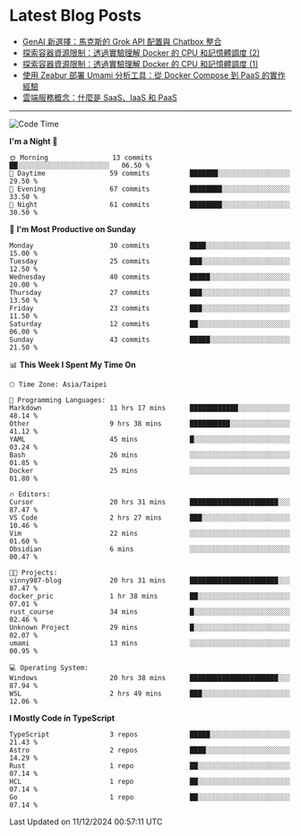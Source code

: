 # Latest Blog Posts
<!-- BLOG-POST-LIST:START -->
- [GenAI 新選擇：馬克斯的 Grok API 配置與 Chatbox 整合](https://www.vinny987.xyz/blog/2024/new-genai-frontier-elon-musk-s-grok-api-configuration-and-chatbox-integration/)
- [探索容器資源限制：透過實驗理解 Docker 的 CPU 和記憶體調度 &lpar;2&rpar;](https://www.vinny987.xyz/blog/2024/exploring-container-resource-limits-understanding-docker-s-cpu-and-memory-scheduling-through-2/)
- [探索容器資源限制：透過實驗理解 Docker 的 CPU 和記憶體調度 &lpar;1&rpar;](https://www.vinny987.xyz/blog/2024/exploring-container-resource-limits-understanding-docker-s-cpu-and-memory-scheduling-through-1/)
- [使用 Zeabur 部署 Umami 分析工具：從 Docker Compose 到 PaaS 的實作經驗](https://www.vinny987.xyz/blog/2024/deploying-umami-analytics-on-zeabur-from-docker-compose-to-paas-implementation/)
- [雲端服務概念：什麼是 SaaS、IaaS 和 PaaS](https://www.vinny987.xyz/blog/2024/cloud-service-concepts-what-are-saas-iaas-and-paas/)
<!-- BLOG-POST-LIST:END -->

---

<!--START_SECTION:waka-->
![Code Time](http://img.shields.io/badge/Code%20Time-490%20hrs%2054%20mins-blue)

**I'm a Night 🦉** 

```text
🌞 Morning                13 commits          ██░░░░░░░░░░░░░░░░░░░░░░░   06.50 % 
🌆 Daytime                59 commits          ███████░░░░░░░░░░░░░░░░░░   29.50 % 
🌃 Evening                67 commits          ████████░░░░░░░░░░░░░░░░░   33.50 % 
🌙 Night                  61 commits          ████████░░░░░░░░░░░░░░░░░   30.50 % 
```
📅 **I'm Most Productive on Sunday** 

```text
Monday                   30 commits          ████░░░░░░░░░░░░░░░░░░░░░   15.00 % 
Tuesday                  25 commits          ███░░░░░░░░░░░░░░░░░░░░░░   12.50 % 
Wednesday                40 commits          █████░░░░░░░░░░░░░░░░░░░░   20.00 % 
Thursday                 27 commits          ███░░░░░░░░░░░░░░░░░░░░░░   13.50 % 
Friday                   23 commits          ███░░░░░░░░░░░░░░░░░░░░░░   11.50 % 
Saturday                 12 commits          ██░░░░░░░░░░░░░░░░░░░░░░░   06.00 % 
Sunday                   43 commits          █████░░░░░░░░░░░░░░░░░░░░   21.50 % 
```


📊 **This Week I Spent My Time On** 

```text
🕑︎ Time Zone: Asia/Taipei

💬 Programming Languages: 
Markdown                 11 hrs 17 mins      ████████████░░░░░░░░░░░░░   48.14 % 
Other                    9 hrs 38 mins       ██████████░░░░░░░░░░░░░░░   41.12 % 
YAML                     45 mins             █░░░░░░░░░░░░░░░░░░░░░░░░   03.24 % 
Bash                     26 mins             ░░░░░░░░░░░░░░░░░░░░░░░░░   01.85 % 
Docker                   25 mins             ░░░░░░░░░░░░░░░░░░░░░░░░░   01.80 % 

🔥 Editors: 
Cursor                   20 hrs 31 mins      ██████████████████████░░░   87.47 % 
VS Code                  2 hrs 27 mins       ███░░░░░░░░░░░░░░░░░░░░░░   10.46 % 
Vim                      22 mins             ░░░░░░░░░░░░░░░░░░░░░░░░░   01.60 % 
Obsidian                 6 mins              ░░░░░░░░░░░░░░░░░░░░░░░░░   00.47 % 

🐱‍💻 Projects: 
vinny987-blog            20 hrs 31 mins      ██████████████████████░░░   87.47 % 
docker_pric              1 hr 38 mins        ██░░░░░░░░░░░░░░░░░░░░░░░   07.01 % 
rust_course              34 mins             █░░░░░░░░░░░░░░░░░░░░░░░░   02.46 % 
Unknown Project          29 mins             █░░░░░░░░░░░░░░░░░░░░░░░░   02.07 % 
umami                    13 mins             ░░░░░░░░░░░░░░░░░░░░░░░░░   00.95 % 

💻 Operating System: 
Windows                  20 hrs 38 mins      ██████████████████████░░░   87.94 % 
WSL                      2 hrs 49 mins       ███░░░░░░░░░░░░░░░░░░░░░░   12.06 % 
```

**I Mostly Code in TypeScript** 

```text
TypeScript               3 repos             █████░░░░░░░░░░░░░░░░░░░░   21.43 % 
Astro                    2 repos             ████░░░░░░░░░░░░░░░░░░░░░   14.29 % 
Rust                     1 repo              ██░░░░░░░░░░░░░░░░░░░░░░░   07.14 % 
HCL                      1 repo              ██░░░░░░░░░░░░░░░░░░░░░░░   07.14 % 
Go                       1 repo              ██░░░░░░░░░░░░░░░░░░░░░░░   07.14 % 
```




 Last Updated on 11/12/2024 00:57:11 UTC
<!--END_SECTION:waka-->

<!--
**vincent97277/vincent97277** is a ✨ _special_ ✨ repository because its `README.md` (this file) appears on your GitHub profile.

Here are some ideas to get you started:

- 🔭 I’m currently working on ...
- 🌱 I’m currently learning ...
- 👯 I’m looking to collaborate on ...
- 🤔 I’m looking for help with ...
- 💬 Ask me about ...
- 📫 How to reach me: ...
- 😄 Pronouns: ...
- ⚡ Fun fact: ...
-->
